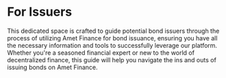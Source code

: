 # For Issuers

This dedicated space is crafted to guide potential bond issuers through the process of utilizing Amet Finance for bond issuance, ensuring you have all the necessary information and tools to successfully leverage our platform. Whether you're a seasoned financial expert or new to the world of decentralized finance, this guide will help you navigate the ins and outs of issuing bonds on Amet Finance.

